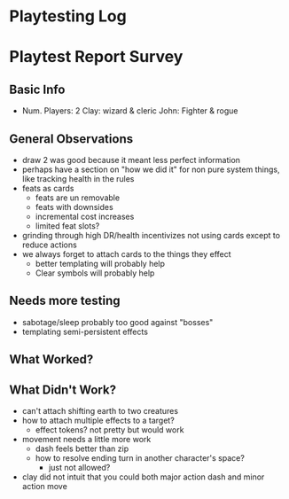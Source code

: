 # Playtesting Log

# Playtest Report Survey

## Basic Info

- Num. Players: 2
Clay: wizard & cleric
John: Fighter & rogue

## General Observations

- draw 2 was good because it meant less perfect information
- perhaps have a section on "how we did it" for non pure system things, like tracking health in the rules
- feats as cards
  - feats are un removable
  - feats with downsides
  - incremental cost increases
  - limited feat slots?
- grinding through high DR/health incentivizes not using cards except to reduce actions
- we always forget to attach cards to the things they effect
  - better templating will probably help
  - Clear symbols will probably help

## Needs more testing

- sabotage/sleep probably too good against "bosses"
- templating semi-persistent effects

## What Worked?

## What Didn't Work?

- can't attach shifting earth to two creatures
- how to attach multiple effects to a target?
  - effect tokens? not pretty but would work
- movement needs a little more work
  - dash feels better than zip
  - how to resolve ending turn in another character's space?
    - just not allowed?
- clay did not intuit that you could both major action dash and minor action move


